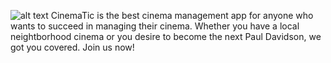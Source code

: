 ![alt text](https://media.discordapp.net/attachments/1000494121326219364/1102997092126961694/facebook_cover_photo_2.png?width=960&height=365)
CinemaTic is the best cinema management app for anyone who wants to succeed in managing their cinema. Whether you have a local neightborhood cinema or you desire to become the next Paul Davidson, we got you covered. Join us now!

